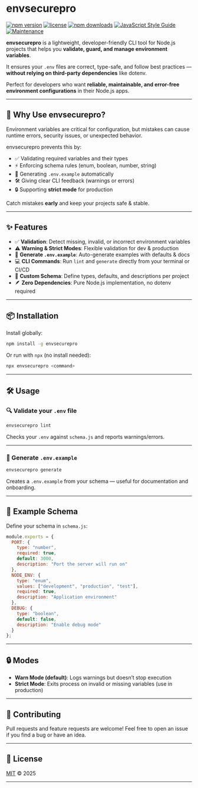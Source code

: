 
# envsecurepro
[![npm version](https://img.shields.io/npm/v/envsecurepro.svg)](https://www.npmjs.com/package/envsecurepro)
[![license](https://img.shields.io/badge/license-MIT-blue.svg)](./LICENSE)
[![npm downloads](https://img.shields.io/npm/dt/envsecurepro.svg)](https://www.npmjs.com/package/envsecurepro)
[![JavaScript Style Guide](https://img.shields.io/badge/code_style-standard-brightgreen.svg)](https://standardjs.com)
[![Maintenance](https://img.shields.io/maintenance/yes/2025.svg)](#)



**envsecurepro** is a lightweight, developer-friendly CLI tool for Node.js projects that helps you **validate, guard, and manage environment variables**.  

It ensures your `.env` files are correct, type-safe, and follow best practices — **without relying on third-party dependencies** like dotenv.  

Perfect for developers who want **reliable, maintainable, and error-free environment configurations** in their Node.js apps.

---

## 🚀 Why Use envsecurepro?

Environment variables are critical for configuration, but mistakes can cause runtime errors, security issues, or unexpected behavior.  

envsecurepro prevents this by:

- ✅ Validating required variables and their types  
- ⚡ Enforcing schema rules (enum, boolean, number, string)  
- 📄 Generating `.env.example` automatically  
- 🛠️ Giving clear CLI feedback (warnings or errors)  
- 🔒 Supporting **strict mode** for production  

Catch mistakes **early** and keep your projects safe & stable.

---

## ✨ Features

- ✅ **Validation**: Detect missing, invalid, or incorrect environment variables  
- ⚠️ **Warning & Strict Modes**: Flexible validation for dev & production  
- 📄 **Generate `.env.example`**: Auto-generate examples with defaults & docs  
- 💻 **CLI Commands**: Run `lint` and `generate` directly from your terminal or CI/CD  
- 🔧 **Custom Schema**: Define types, defaults, and descriptions per project  
- 🪶 **Zero Dependencies**: Pure Node.js implementation, no dotenv required  

---

## 📦 Installation

Install globally:
```bash
npm install -g envsecurepro
````

Or run with `npx` (no install needed):

```bash
npx envsecurepro <command>
```

---

## 🛠️ Usage

### 🔍 Validate your `.env` file

```bash
envsecurepro lint
```

Checks your `.env` against `schema.js` and reports warnings/errors.

---

### 📄 Generate `.env.example`

```bash
envsecurepro generate
```

Creates a `.env.example` from your schema — useful for documentation and onboarding.

---

## 📝 Example Schema

Define your schema in `schema.js`:

```js
module.exports = {
  PORT: {
    type: "number",
    required: true,
    default: 3000,
    description: "Port the server will run on"
  },
  NODE_ENV: {
    type: "enum",
    values: ["development", "production", "test"],
    required: true,
    description: "Application environment"
  },
  DEBUG: {
    type: "boolean",
    default: false,
    description: "Enable debug mode"
  }
};
```

---

## 🔒 Modes

* **Warn Mode (default)**: Logs warnings but doesn’t stop execution
* **Strict Mode**: Exits process on invalid or missing variables (use in production)

---

## 🤝 Contributing

Pull requests and feature requests are welcome!
Feel free to open an issue if you find a bug or have an idea.

---

## 📜 License

[MIT](./LICENSE) © 2025 



---

